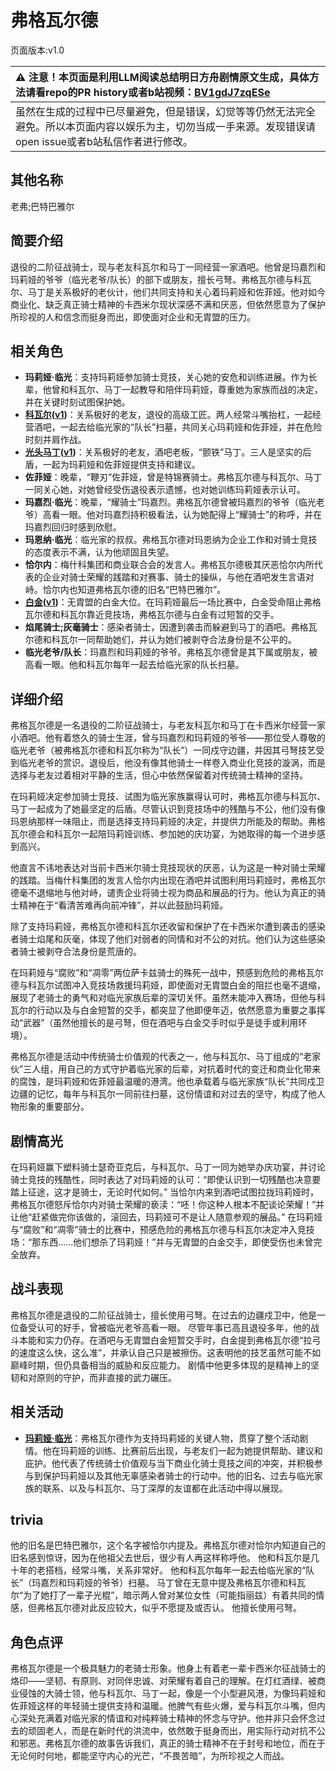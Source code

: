 # 弗格瓦尔德
页面版本:v1.0
 

| :warning: 注意！本页面是利用LLM阅读总结明日方舟剧情原文生成，具体方法请看repo的PR history或者b站视频：[BV1gdJ7zqESe](https://www.bilibili.com/video/BV1gdJ7zqESe/)         |
|:----------------------------|
| 虽然在生成的过程中已尽量避免，但是错误，幻觉等等仍然无法完全避免。所以本页面内容以娱乐为主，切勿当成一手来源。发现错误请open issue或者b站私信作者进行修改。|



## 其他名称
老弗;巴特巴雅尔
## 简要介绍
退役的二阶征战骑士，现与老友科瓦尔和马丁一同经营一家酒吧。他曾是玛嘉烈和玛莉娅的爷爷（临光老爷/队长）的部下或朋友，擅长弓弩。弗格瓦尔德与科瓦尔、马丁是关系极好的老伙计，他们共同支持和关心着玛莉娅和佐菲娅。他对如今商业化、缺乏真正骑士精神的卡西米尔现状深感不满和厌恶，但依然愿意为了保护所珍视的人和信念而挺身而出，即使面对企业和无胄盟的压力。
## 相关角色
-   **玛莉娅·临光**：支持玛莉娅参加骑士竞技，关心她的安危和训练进展。作为长辈，他曾和科瓦尔、马丁一起教导和陪伴玛莉娅，尊重她为家族而战的决定，并在关键时刻试图保护她。
-   **[科瓦尔](../char_v3/extended_char_ke_wa_er.md)([v1](extended_char_ke_wa_er.md))**：关系极好的老友，退役的高级工匠。两人经常斗嘴抬杠，一起经营酒吧，一起去给临光家的“队长”扫墓，共同关心玛莉娅和佐菲娅，并在危险时刻并肩作战。
-   **[光头马丁](../char_v3/extended_char_guang_tou_ma_ding.md)([v1](extended_char_guang_tou_ma_ding.md))**：关系极好的老友，酒吧老板，“颤铁”马丁。三人是坚实的后盾，一起为玛莉娅和佐菲娅提供支持和建议。
-   **佐菲娅**：晚辈，“鞭刃”佐菲娅，曾是特锦赛骑士。弗格瓦尔德与科瓦尔、马丁一同关心她，对她曾经受伤退役表示遗憾，也对她训练玛莉娅表示认可。
-   **玛嘉烈·临光**：晚辈，“耀骑士”玛嘉烈。弗格瓦尔德曾被玛嘉烈的爷爷（临光老爷）高看一眼。他对玛嘉烈持积极看法，认为她配得上“耀骑士”的称呼，并在玛嘉烈回归时感到欣慰。
-   **玛恩纳·临光**：临光家的叔叔。弗格瓦尔德对玛恩纳为企业工作和对骑士竞技的态度表示不满，认为他顽固且失望。
-   **恰尔内**：梅什科集团和商业联合会的发言人。弗格瓦尔德极其厌恶恰尔内所代表的企业对骑士荣耀的践踏和对赛事、骑士的操纵，与他在酒吧发生言语对峙。恰尔内也知道弗格瓦尔德的旧名“巴特巴雅尔”。
-   **[白金](../char_v3/char_204_platnm.md)([v1](char_204_platnm.md))**：无胄盟的白金大位。在玛莉娅最后一场比赛中，白金受命阻止弗格瓦尔德和科瓦尔靠近竞技场，弗格瓦尔德与白金有过短暂的交手。
-   **焰尾骑士;灰毫骑士**：感染者骑士，因遭到袭击而躲避到马丁的酒吧。弗格瓦尔德和科瓦尔一同帮助她们，并认为她们被剥夺合法身份是不公平的。
-   **临光老爷/队长**：玛嘉烈和玛莉娅的爷爷。弗格瓦尔德曾是其下属或朋友，被高看一眼。他和科瓦尔每年一起去给临光家的队长扫墓。
## 详细介绍
弗格瓦尔德是一名退役的二阶征战骑士，与老友科瓦尔和马丁在卡西米尔经营一家小酒吧。他有着悠久的骑士生涯，曾与玛嘉烈和玛莉娅的爷爷——那位受人尊敬的临光老爷（被弗格瓦尔德和科瓦尔称为“队长”）一同戍守边疆，并因其弓弩技艺受到临光老爷的赏识。退役后，他没有像其他骑士一样卷入商业化竞技的漩涡，而是选择与老友过着相对平静的生活，但心中依然保留着对传统骑士精神的坚持。

在玛莉娅决定参加骑士竞技、试图为临光家族赢得认可时，弗格瓦尔德与科瓦尔、马丁一起成为了她最坚定的后盾。尽管认识到竞技场中的残酷与不公，他们没有像玛恩纳那样一味阻止，而是选择支持玛莉娅的决定，并提供力所能及的帮助。弗格瓦尔德会和科瓦尔一起陪玛莉娅训练、参加她的庆功宴，为她取得的每一个进步感到高兴。

他直言不讳地表达对当前卡西米尔骑士竞技现状的厌恶，认为这是一种对骑士荣耀的践踏。当梅什科集团的发言人恰尔内出现在酒吧并试图利用玛莉娅时，弗格瓦尔德毫不退缩地与他对峙，谴责企业将骑士视为商品和展品的行为。他认为真正的骑士精神在于“看清苦难再向前冲锋”，并以此鼓励玛莉娅。

除了支持玛莉娅，弗格瓦尔德和科瓦尔还收留和保护了在卡西米尔遭到袭击的感染者骑士焰尾和灰毫，体现了他们对弱者的同情和对不公的对抗。他们认为这些感染者骑士被剥夺合法身份是荒唐的。

在玛莉娅与“腐败”和“凋零”两位萨卡兹骑士的殊死一战中，预感到危险的弗格瓦尔德与科瓦尔试图冲入竞技场救援玛莉娅，即使面对无胄盟白金的阻拦也毫不退缩，展现了老骑士的勇气和对临光家族后辈的深切关怀。虽然未能冲入赛场，但他与科瓦尔的行动以及与白金短暂的交手，都突显了他即便年迈，依然愿意为重要之事挥动“武器”（虽然他擅长的是弓弩，但在酒吧与白金交手时似乎是徒手或利用环境）。

弗格瓦尔德是活动中传统骑士价值观的代表之一，他与科瓦尔、马丁组成的“老家伙”三人组，用自己的方式守护着临光家的后辈，对抗着时代的变迁和商业化带来的腐蚀，是玛莉娅和佐菲娅最温暖的港湾。他也承载着与临光家族“队长”共同戍卫边疆的记忆，每年与科瓦尔一同前往扫墓，这份情谊和对过去的坚守，构成了他人物形象的重要部分。
## 剧情高光
在玛莉娅赢下塑料骑士瑟奇亚克后，与科瓦尔、马丁一同为她举办庆功宴，并讨论骑士竞技的残酷性，同时表达了对玛莉娅的认可：“即使认识到一切残酷也决意要踏上征途，这才是骑士，无论时代如何。”
当恰尔内来到酒吧试图拉拢玛莉娅时，弗格瓦尔德怒斥恰尔内对骑士荣耀的亵渎：“呸！你这种人根本不配谈论荣耀！”并让他“赶紧做完你该做的，滚回去，玛莉娅可不是让人随意参观的展品。”
在玛莉娅与“腐败”和“凋零”骑士的比赛中，预感危险的弗格瓦尔德与科瓦尔决定冲入竞技场：“那东西......他们想杀了玛莉娅！”并与无胄盟的白金交手，即使受伤也未曾完全放弃。
## 战斗表现
弗格瓦尔德是退役的二阶征战骑士，擅长使用弓弩。在过去的边疆戍卫中，他是一位备受认可的好手，曾被临光老爷高看一眼。
尽管年事已高且退役多年，他的战斗本能和实力仍存。在酒吧与无胄盟白金短暂交手时，白金提到弗格瓦尔德“拉弓的速度这么快，这么准”，并承认自己只是被擦伤。这表明他的技艺虽然可能不如巅峰时期，但仍具备相当的威胁和反应能力。
剧情中他更多体现的是精神上的坚韧和对原则的守护，而非直接的武力碾压。
## 相关活动
-   **[玛莉娅·临光](../stories/act13d5.md)**：弗格瓦尔德作为支持玛莉娅的关键人物，贯穿了整个活动剧情。他在玛莉娅的训练、比赛前后出现，与老友们一起为她提供帮助、建议和庇护。他代表了传统骑士价值观与当下商业化骑士竞技之间的冲突，并积极参与到保护玛莉娅以及其他无辜感染者骑士的行动中。他的旧名、过去与临光家族的联系、以及与科瓦尔、马丁深厚的友谊都在此活动中得以展现。
## trivia
他的旧名是巴特巴雅尔，这个名字被恰尔内提及。弗格瓦尔德对恰尔内知道自己的旧名感到惊讶，因为在他祖父去世后，很少有人再这样称呼他。
他和科瓦尔是几十年的老搭档，经常斗嘴，关系非常好。
他和科瓦尔每年一起去给临光家的“队长”（玛嘉烈和玛莉娅的爷爷）扫墓。
马丁曾在无意中提及弗格瓦尔德和科瓦尔“为了她打了一辈子光棍”，暗示两人曾对某位女性（可能指丽兹）有着共同的情感，但弗格瓦尔德对此反应较大，似乎不愿提及或否认。
他擅长使用弓弩。
## 角色点评
弗格瓦尔德是一个极具魅力的老骑士形象。他身上有着老一辈卡西米尔征战骑士的烙印——坚韧、有原则、对同伴忠诚、对荣耀有着自己的理解。在灯红酒绿、被商业侵蚀的大骑士领，他与科瓦尔、马丁一起，像是一个小型避风港，为像玛莉娅和佐菲娅这样的年轻骑士提供支持和温暖。他脾气有些火爆，爱与科瓦尔斗嘴，但内心深处充满着对临光家的情谊和对纯粹骑士精神的怀念与守护。他并非只会怀念过去的顽固老人，而是在新时代的洪流中，依然敢于挺身而出，用实际行动对抗不公和邪恶。弗格瓦尔德的故事告诉我们，真正的骑士精神不在于封号和地位，而在于无论何时何地，都能坚守内心的光芒，“不畏苦暗”，为所珍视之人而战。